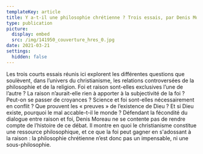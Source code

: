 ```yaml
---
templateKey: article
title: Y a-t-il une philosophie chrétienne ? Trois essais, par Denis Moreau
type: publication
picture:
  display: embed
  src: /img/141950_couverture_hres_0.jpg
date: 2021-03-21
settings:
  hidden: false
---
```

Les trois courts essais réunis ici explorent les différentes questions que soulèvent, dans l’univers du christianisme, les relations controversées de la philosophie et de la religion. Foi et raison sont-elles exclusives l’une de l’autre ? La raison n’aurait-elle rien à apporter à la subjectivité de la foi ? Peut-on se passer de croyances ? Science et foi sont-elles nécessairement en conflit ? Que prouvent les « preuves » de l’existence de Dieu ? Et si Dieu existe, pourquoi le mal accable-t-il le monde ? Défendant la fécondité du dialogue entre raison et foi, Denis Moreau ne se contente pas de rendre compte de l’histoire de ce débat. Il montre en quoi le christianisme constitue une ressource philosophique, et ce que la foi peut gagner en s'adossant à la raison : la philosophie chrétienne n’est donc pas un impensable, ni une sous-philosophie.